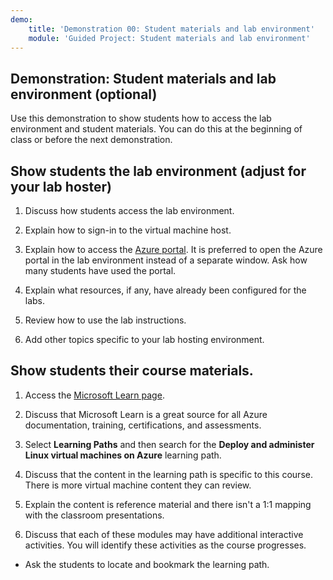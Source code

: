 ```yaml
---
demo:
    title: 'Demonstration 00: Student materials and lab environment'
    module: 'Guided Project: Student materials and lab environment'
---
```

## Demonstration: Student materials and lab environment (optional)

Use this demonstration to show students how to access the lab environment and student materials. You can do this at the beginning of class or before the next demonstration. 

## Show students the lab environment (adjust for your lab hoster)

1. Discuss how students access the lab environment. 

1. Explain how to sign-in to the virtual machine host.

1. Explain how to access the [Azure portal](https://portal.azure.com). It is preferred to open the Azure portal in the lab environment instead of a separate window. Ask how many students have used the portal. 

1. Explain what resources, if any, have already been configured for the labs.

1. Review how to use the lab instructions. 

1. Add other topics specific to your lab hosting environment. 

## Show students their course materials.

1. Access the [Microsoft Learn page](https://learn.microsoft.com).

1. Discuss that Microsoft Learn is a great source for all Azure documentation, training, certifications, and assessments. 

1. Select **Learning Paths** and then search for the **Deploy and administer Linux virtual machines on Azure** learning path.

1. Discuss that the content in the learning path is specific to this course. There is more virtual machine content they can review.

1. Explain the content is reference material and there isn't a 1:1 mapping with the classroom presentations.

1. Discuss that each of these modules may have additional interactive activities. You will identify these activities as the course progresses. 

+ Ask the students to locate and bookmark the learning path.

 
